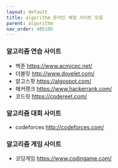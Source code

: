 ```yaml
---
layout: default
title: algorithm 온라인 채점 사이트 모음
parent: algorithm
nav_order: 405105
---
```


### 알고리즘 연습 사이트
* 백준 <https://www.acmicpc.net/>
* 더블릿 <http://www.dovelet.com/>
* 알고스팟 <https://algospot.com/>
* 해커랭크 <https://www.hackerrank.com/>
* 코드릿 <https://codereet.com/>

### 알고리즘 대회 사이트
* codeforces <http://codeforces.com/>

### 알고리즘 게임 사이트
* 코딩게임 <https://www.codingame.com/>
